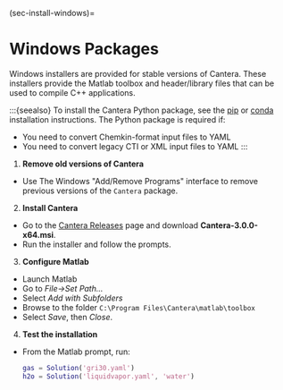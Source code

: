 (sec-install-windows)=
# Windows Packages

Windows installers are provided for stable versions of Cantera. These installers
provide the Matlab toolbox and header/library files that can be used to compile
C++ applications.

:::{seealso}
To install the Cantera Python package, see the [pip](pip) or [conda](conda)
installation instructions. The Python package is required if:

- You need to convert Chemkin-format input files to YAML
- You need to convert legacy CTI or XML input files to YAML
:::

1. **Remove old versions of Cantera**

- Use The Windows "Add/Remove Programs" interface to remove previous versions of
  the `Cantera` package.

2. **Install Cantera**

- Go to the [Cantera Releases](https://github.com/Cantera/cantera/releases) page and
  download **Cantera-3.0.0-x64.msi**.
- Run the installer and follow the prompts.

3. **Configure Matlab**

- Launch Matlab
- Go to *File->Set Path...*
- Select *Add with Subfolders*
- Browse to the folder `C:\Program Files\Cantera\matlab\toolbox`
- Select *Save*, then *Close*.

4. **Test the installation**

- From the Matlab prompt, run:

  ```matlab
  gas = Solution('gri30.yaml')
  h2o = Solution('liquidvapor.yaml', 'water')
  ```
